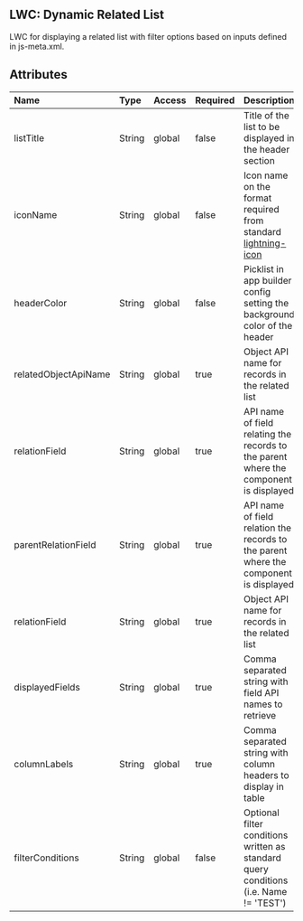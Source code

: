 ## LWC: Dynamic Related List

LWC for displaying a related list with filter options based on inputs defined in js-meta.xml.

## Attributes

| Name      | Type   | Access | Required | Description                                             |
| :-------- | :----- | :----- | :------- | :------------------------------------------------------ |
| listTitle | String | global | false    | Title of the list to be displayed in the header section |
| iconName | String | global | false    | Icon name on the format required from standard [lightning-icon](https://developer.salesforce.com/docs/component-library/bundle/lightning-icon/example) |
| headerColor | String | global | false    | Picklist in app builder config setting the background color of the header |
| relatedObjectApiName | String | global | true    | Object API name for records in the related list |
| relationField | String | global | true    | API name of field relating the records to the parent where the component is displayed |
| parentRelationField | String | global | true    | API name of field relation the records to the parent where the component is displayed |
| relationField | String | global | true    | Object API name for records in the related list |
| displayedFields | String | global | true    | Comma separated string with field API names to retrieve |
| columnLabels | String | global | true    | Comma separated string with column headers to display in table |
| filterConditions | String | global | false    | Optional filter conditions written as standard query conditions (i.e. Name != 'TEST') |
